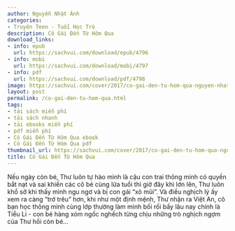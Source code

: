 ```yaml
---
author: Nguyễn Nhật Ánh
categories:
- Truyên Teen - Tuổi Học Trò
description: Cô Gái Đến Từ Hôm Qua
download_links:
- info: epub
  url: https://sachvui.com/download/epub/4796
- info: mobi
  url: https://sachvui.com/download/mobi/4797
- info: pdf
  url: https://sachvui.com/download/pdf/4798
image: https://sachvui.com/cover/2017/co-gai-den-tu-hom-qua-nguyen-nhat-anh.jpg
layout: post
permalink: /co-gai-den-tu-hom-qua.html
tags:
- tải sách miễn phí
- tải sách nhanh
- tải ebooks miễn phí
- pdf miễn phí
- Cô Gái Đến Từ Hôm Qua ebook
- Cô Gái Đến Từ Hôm Qua pdf
thumbnail_url: https://sachvui.com/cover/2017/co-gai-den-tu-hom-qua-nguyen-nhat-anh.jpg
title: Cô Gái Đến Từ Hôm Qua
---
```


 <div class="item-desc text-justify"> <p>Nếu ngày còn bé, Thư luôn tự hào mình là cậu con trai thông minh có quyền bắt nạt và sai khiến các cô bé cùng lứa tuổi thì giờ đây khi lớn lên, Thư luôn khổ sở khi thấy mình ngu ngơ và bị con gái “xỏ mũi”. Và điều nghịch lý ấy xem ra càng “trớ trêu” hơn, khi như một định mệnh, Thư nhận ra Việt An, cô bạn học thông minh cùng lớp thường làm mình bối rối bấy lâu nay chính là Tiểu Li - con bé hàng xóm ngốc nghếch từng chịu những trò nghịch ngợm của Thư hồi còn bé...</p> </div>